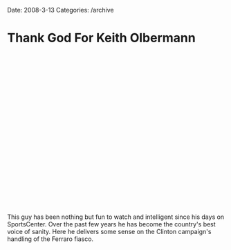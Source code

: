 Date: 2008-3-13
Categories: /archive

# Thank God For Keith Olbermann

<object width="425" height="355"><param name="movie" value="http://www.youtube.com/v/qXBXD2zizIY&hl=en"></param><param name="wmode" value="transparent"></param><embed src="http://www.youtube.com/v/qXBXD2zizIY&hl=en" type="application/x-shockwave-flash" wmode="transparent" width="425" height="355"></embed></object>

This guy has been nothing but fun to watch and intelligent since his days on SportsCenter. Over the past few years he has become the country's best voice of sanity.  Here he delivers some sense on the Clinton campaign's handling of the Ferraro fiasco.
